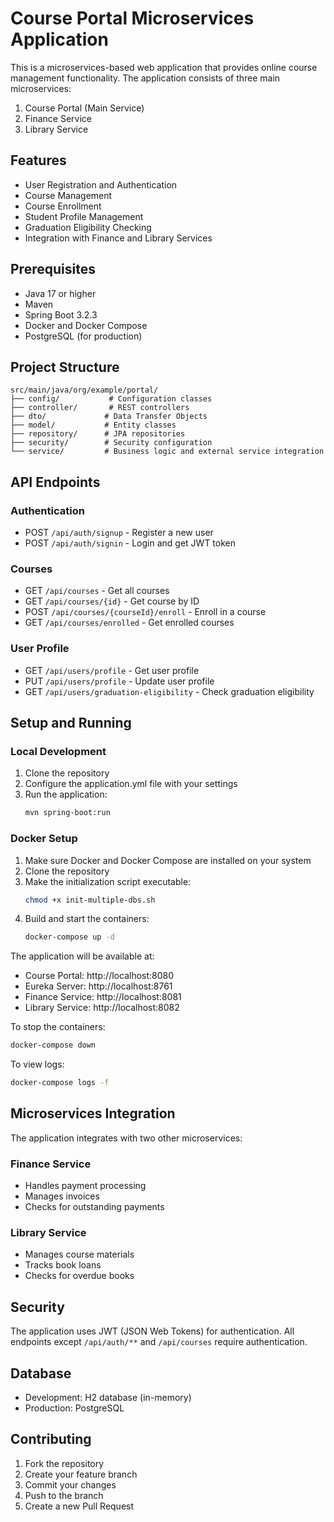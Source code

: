 # Course Portal Microservices Application

This is a microservices-based web application that provides online course management functionality. The application consists of three main microservices:

1. Course Portal (Main Service)
2. Finance Service
3. Library Service

## Features

- User Registration and Authentication
- Course Management
- Course Enrollment
- Student Profile Management
- Graduation Eligibility Checking
- Integration with Finance and Library Services

## Prerequisites

- Java 17 or higher
- Maven
- Spring Boot 3.2.3
- Docker and Docker Compose
- PostgreSQL (for production)

## Project Structure

```
src/main/java/org/example/portal/
├── config/           # Configuration classes
├── controller/       # REST controllers
├── dto/             # Data Transfer Objects
├── model/           # Entity classes
├── repository/      # JPA repositories
├── security/        # Security configuration
└── service/         # Business logic and external service integration
```

## API Endpoints

### Authentication
- POST `/api/auth/signup` - Register a new user
- POST `/api/auth/signin` - Login and get JWT token

### Courses
- GET `/api/courses` - Get all courses
- GET `/api/courses/{id}` - Get course by ID
- POST `/api/courses/{courseId}/enroll` - Enroll in a course
- GET `/api/courses/enrolled` - Get enrolled courses

### User Profile
- GET `/api/users/profile` - Get user profile
- PUT `/api/users/profile` - Update user profile
- GET `/api/users/graduation-eligibility` - Check graduation eligibility

## Setup and Running

### Local Development

1. Clone the repository
2. Configure the application.yml file with your settings
3. Run the application:
   ```bash
   mvn spring-boot:run
   ```

### Docker Setup

1. Make sure Docker and Docker Compose are installed on your system
2. Clone the repository
3. Make the initialization script executable:
   ```bash
   chmod +x init-multiple-dbs.sh
   ```
4. Build and start the containers:
   ```bash
   docker-compose up -d
   ```

The application will be available at:
- Course Portal: http://localhost:8080
- Eureka Server: http://localhost:8761
- Finance Service: http://localhost:8081
- Library Service: http://localhost:8082

To stop the containers:
```bash
docker-compose down
```

To view logs:
```bash
docker-compose logs -f
```

## Microservices Integration

The application integrates with two other microservices:

### Finance Service
- Handles payment processing
- Manages invoices
- Checks for outstanding payments

### Library Service
- Manages course materials
- Tracks book loans
- Checks for overdue books

## Security

The application uses JWT (JSON Web Tokens) for authentication. All endpoints except `/api/auth/**` and `/api/courses` require authentication.

## Database

- Development: H2 database (in-memory)
- Production: PostgreSQL

## Contributing

1. Fork the repository
2. Create your feature branch
3. Commit your changes
4. Push to the branch
5. Create a new Pull Request 